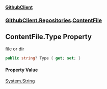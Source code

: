 #### [GithubClient](index.md 'index')
### [GithubClient.Repositories](GithubClient.Repositories.md 'GithubClient.Repositories').[ContentFile](GithubClient.Repositories.ContentFile.md 'GithubClient.Repositories.ContentFile')

## ContentFile.Type Property

file or dir

```csharp
public string? Type { get; set; }
```

#### Property Value
[System.String](https://docs.microsoft.com/en-us/dotnet/api/System.String 'System.String')